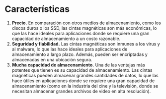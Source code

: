 # Características

 1. **Precio.** En comparación con otros medios de almacenamiento, como los discos duros o los SSD, las cintas magnéticas son más económicas, lo que las hace ideales para aplicaciones donde se requiere una gran capacidad de almacenamiento a un costo razonable.
 2. **Seguridad y fiabilidad.** Las cintas magnéticas son inmunes a los virus y al malware, lo que las hace ideales para aplicaciones de almacenamiento a largo plazo. Además, pueden ser encriptadas y almacenadas en una ubicación segura.
 3. **Mucha capacidad de almacenamiento.** Una de las ventajas más potentes que tienen es su capacidad de almacenamiento. Las cintas magnéticas pueden almacenar grandes cantidades de datos, lo que las hace útiles en aplicaciones donde se requiere una gran capacidad de almacenamiento (como en la industria del cine y la televisión, donde se necesitan almacenar grandes archivos de video en alta resolución).

